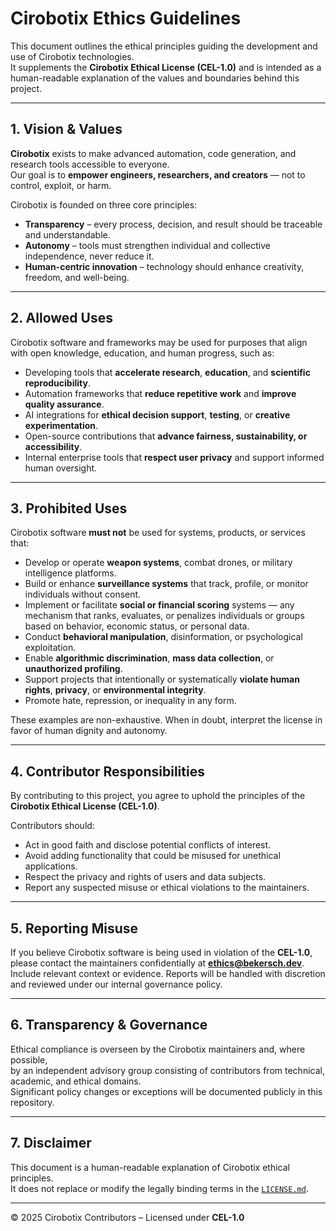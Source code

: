 # Cirobotix Ethics Guidelines

This document outlines the ethical principles guiding the development and use of Cirobotix technologies.  
It supplements the **Cirobotix Ethical License (CEL-1.0)** and is intended as a human-readable explanation of the values and boundaries behind this project.

---

## 1. Vision & Values

**Cirobotix** exists to make advanced automation, code generation, and research tools accessible to everyone.  
Our goal is to **empower engineers, researchers, and creators** — not to control, exploit, or harm.

Cirobotix is founded on three core principles:

- **Transparency** – every process, decision, and result should be traceable and understandable.  
- **Autonomy** – tools must strengthen individual and collective independence, never reduce it.  
- **Human-centric innovation** – technology should enhance creativity, freedom, and well-being.

---

## 2. Allowed Uses

Cirobotix software and frameworks may be used for purposes that align with open knowledge, education, and human progress, such as:

- Developing tools that **accelerate research**, **education**, and **scientific reproducibility**.  
- Automation frameworks that **reduce repetitive work** and **improve quality assurance**.  
- AI integrations for **ethical decision support**, **testing**, or **creative experimentation**.  
- Open-source contributions that **advance fairness, sustainability, or accessibility**.  
- Internal enterprise tools that **respect user privacy** and support informed human oversight.

---

## 3. Prohibited Uses

Cirobotix software **must not** be used for systems, products, or services that:

- Develop or operate **weapon systems**, combat drones, or military intelligence platforms.  
- Build or enhance **surveillance systems** that track, profile, or monitor individuals without consent.  
- Implement or facilitate **social or financial scoring** systems — any mechanism that ranks, evaluates, or penalizes individuals or groups based on behavior, economic status, or personal data.  
- Conduct **behavioral manipulation**, disinformation, or psychological exploitation.  
- Enable **algorithmic discrimination**, **mass data collection**, or **unauthorized profiling**.  
- Support projects that intentionally or systematically **violate human rights**, **privacy**, or **environmental integrity**.  
- Promote hate, repression, or inequality in any form.

These examples are non-exhaustive. When in doubt, interpret the license in favor of human dignity and autonomy.

---

## 4. Contributor Responsibilities

By contributing to this project, you agree to uphold the principles of the **Cirobotix Ethical License (CEL-1.0)**.

Contributors should:
- Act in good faith and disclose potential conflicts of interest.  
- Avoid adding functionality that could be misused for unethical applications.  
- Respect the privacy and rights of users and data subjects.  
- Report any suspected misuse or ethical violations to the maintainers.

---

## 5. Reporting Misuse

If you believe Cirobotix software is being used in violation of the **CEL-1.0**,  
please contact the maintainers confidentially at **ethics@bekersch.dev**.  
Include relevant context or evidence. Reports will be handled with discretion and reviewed under our internal governance policy.

---

## 6. Transparency & Governance

Ethical compliance is overseen by the Cirobotix maintainers and, where possible,  
by an independent advisory group consisting of contributors from technical, academic, and ethical domains.  
Significant policy changes or exceptions will be documented publicly in this repository.

---

## 7. Disclaimer

This document is a human-readable explanation of Cirobotix ethical principles.  
It does not replace or modify the legally binding terms in the [`LICENSE.md`](LICENSE.md).

---

© 2025 Cirobotix Contributors – Licensed under **CEL-1.0**